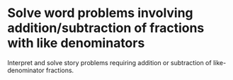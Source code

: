 # Solve word problems involving addition/subtraction of fractions with like denominators

Interpret and solve story problems requiring addition or subtraction of like-denominator fractions.
